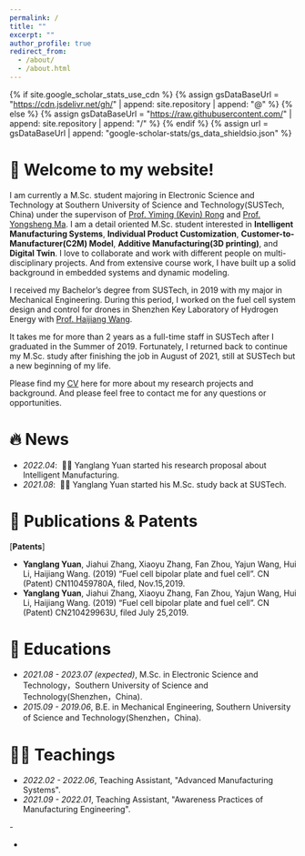 ```yaml
---
permalink: /
title: ""
excerpt: ""
author_profile: true
redirect_from: 
  - /about/
  - /about.html
---
```


{% if site.google_scholar_stats_use_cdn %}
{% assign gsDataBaseUrl = "https://cdn.jsdelivr.net/gh/" | append: site.repository | append: "@" %}
{% else %}
{% assign gsDataBaseUrl = "https://raw.githubusercontent.com/" | append: site.repository | append: "/" %}
{% endif %}
{% assign url = gsDataBaseUrl | append: "google-scholar-stats/gs_data_shieldsio.json" %}

<span class='anchor' id='about-me'></span>
# 🎊 Welcome to my website!

I am currently a M.Sc. student majoring in Electronic Science and Technology at Southern University of Science and Technology(SUSTech, China) under the supervison of [Prof. Yiming (Kevin) Rong](https://mee.sustech.edu.cn/2016/node1_0809/130.html) and [Prof. Yongsheng Ma](https://mee.sustech.edu.cn/2021/node_1_2_0813/1086.html). I am a detail oriented M.Sc. student interested in **Intelligent Manufacturing Systems**, **​Individual Product Customization**, **Customer-to-Manufacturer(C2M) Model**, **Additive Manufacturing(3D printing)**, and **Digital Twin**. I love to collaborate and work with different people on multi-disciplinary projects. And from extensive course work, I have built up a solid background in embedded systems and dynamic modeling. ​

I received my Bachelor’s degree from SUSTech, in 2019 with my major in Mechanical Engineering. During this period, I worked on the fuel cell system design and control for drones in Shenzhen Key Laboratory of Hydrogen Energy with [Prof. Haijiang Wang](https://mee.sustech.edu.cn/2016/node1_0809/131.html).

It takes me for more than 2 years as a full-time staff in SUSTech after I graduated in the Summer of 2019. Fortunately, I returned back to continue my M.Sc. study after finishing the job in August of 2021, still at SUSTech but a new beginning of my life.

Please find my [CV](./docs/CV.pdf) here for more about my research projects and background. And please feel free to contact me for any questions or opportunities.

# 🔥 News
- *2022.04*: &nbsp;🎉🎉 Yanglang Yuan started his research proposal about Intelligent Manufacturing.
- *2021.08*: &nbsp;🎉🎉 Yanglang Yuan started his M.Sc. study back at SUSTech. 

# 📝 Publications & Patents

<!--
[Deep Residual Learning for Image Recognition](https://openaccess.thecvf.com/content_cvpr_2016/papers/He_Deep_Residual_Learning_CVPR_2016_paper.pdf)

**Kaiming He**, Xiangyu Zhang, Shaoqing Ren, Jian Sun

[**Project**](https://scholar.google.com/citations?view_op=view_citation&hl=zh-CN&user=DhtAFkwAAAAJ&citation_for_view=DhtAFkwAAAAJ:ALROH1vI_8AC) <strong><span class='show_paper_citations' data='DhtAFkwAAAAJ:ALROH1vI_8AC'></span></strong>
- Lorem ipsum dolor sit amet, consectetur adipiscing elit. Vivamus ornare aliquet ipsum, ac tempus justo dapibus sit amet. 
</div>
</div>

- [Lorem ipsum dolor sit amet, consectetur adipiscing elit. Vivamus ornare aliquet ipsum, ac tempus justo dapibus sit amet](https://github.com), A, B, C, **CVPR 2020**
-->
[**Patents**]

- **Yanglang Yuan**, Jiahui Zhang, Xiaoyu Zhang, Fan Zhou, Yajun Wang, Hui Li, Haijiang Wang. (2019) “Fuel cell bipolar plate and fuel cell”. CN (Patent) CN110459780A, filed, Nov.15,2019.
- **Yanglang Yuan**, Jiahui Zhang, Xiaoyu Zhang, Fan Zhou, Yajun Wang, Hui Li, Haijiang Wang. (2019) “Fuel cell bipolar plate and fuel cell”. CN (Patent) CN210429963U, filed July 25,2019.

# 📖 Educations
- *2021.08 - 2023.07 (expected)*, M.Sc. in Electronic Science and Technology，Southern University of Science and Technology(Shenzhen，China).
- *2015.09 - 2019.06*, B.E. in Mechanical Engineering, Southern University of Science and Technology(Shenzhen，China). 

# 👨‍🏫 Teachings
- *2022.02 - 2022.06*, Teaching Assistant, "Advanced Manufacturing Systems".
- *2021.09 - 2022.01*, Teaching Assistant, "Awareness Practices of Manufacturing Engineering".

<!-- # 🎖 Honors and Awards
- *2021.10* Lorem ipsum dolor sit amet, consectetur adipiscing elit. Vivamus ornare aliquet ipsum, ac tempus justo dapibus sit amet. 
- *2021.09* Lorem ipsum dolor sit amet, consectetur adipiscing elit. Vivamus ornare aliquet ipsum, ac tempus justo dapibus sit amet.  -->
<!--
<!-- # 💬 Invited Talks
- *2021.06*, Lorem ipsum dolor sit amet, consectetur adipiscing elit. Vivamus ornare aliquet ipsum, ac tempus justo dapibus sit amet. 
- *2021.03*, Lorem ipsum dolor sit amet, consectetur adipiscing elit. Vivamus ornare aliquet ipsum, ac tempus justo dapibus sit amet.  \| [\[video\]](https://github.com/) --> -

<!-- # 💻 Internships
- *2019.05 - 2020.02*, [Lorem](https://github.com/), China.  -->


<script type='text/javascript' id='clustrmaps' src='//cdn.clustrmaps.com/map_v2.js?cl=ffffff&w=450&t=n&d=Ak5DuLvzIX678_sVyqunXdstRBZxnpMq3yWJEkgYk4w&co=2d78ad&cmo=3acc3a&cmn=ff5353&ct=ffffff'></script>

-
